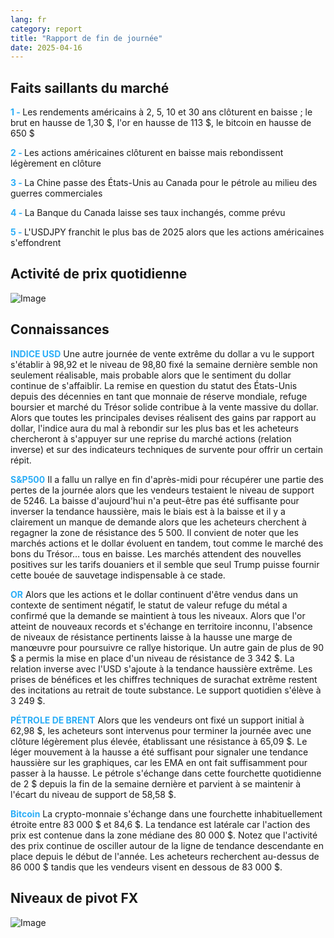 ```yaml
---
lang: fr
category: report
title: "Rapport de fin de journée"
date: 2025-04-16
---
```



<h2>Faits saillants du marché</h2>
<strong style="color: #2caef7;">1 - </strong> Les rendements américains à 2, 5, 10 et 30 ans clôturent en baisse ; le brut en hausse de 1,30 $, l'or en hausse de 113 $, le bitcoin en hausse de 650 $

<strong style="color: #2caef7;">2 - </strong> Les actions américaines clôturent en baisse mais rebondissent légèrement en clôture

<strong style="color: #2caef7;">3 - </strong> La Chine passe des États-Unis au Canada pour le pétrole au milieu des guerres commerciales

<strong style="color: #2caef7;">4 - </strong> La Banque du Canada laisse ses taux inchangés, comme prévu

<strong style="color: #2caef7;">5 - </strong> L'USDJPY franchit le plus bas de 2025 alors que les actions américaines s'effondrent



<h2>Activité de prix quotidienne</h2>
<img src="https://markleighedu.github.io/img/Apr-2025/16-Apr-2025/price.jpg" alt="Image"/>

<h2>Connaissances</h2>
<strong style="color: #2caef7;">INDICE USD</strong> Une autre journée de vente extrême du dollar a vu le support s'établir à 98,92 et le niveau de 98,80 fixé la semaine dernière semble non seulement réalisable, mais probable alors que le sentiment du dollar continue de s'affaiblir. La remise en question du statut des États-Unis depuis des décennies en tant que monnaie de réserve mondiale, refuge boursier et marché du Trésor solide contribue à la vente massive du dollar. Alors que toutes les principales devises réalisent des gains par rapport au dollar, l'indice aura du mal à rebondir sur les plus bas et les acheteurs chercheront à s'appuyer sur une reprise du marché actions (relation inverse) et sur des indicateurs techniques de survente pour offrir un certain répit.

<strong style="color: #2caef7;">S&P500</strong> Il a fallu un rallye en fin d'après-midi pour récupérer une partie des pertes de la journée alors que les vendeurs testaient le niveau de support de 5246. La baisse d'aujourd'hui n'a peut-être pas été suffisante pour inverser la tendance haussière, mais le biais est à la baisse et il y a clairement un manque de demande alors que les acheteurs cherchent à regagner la zone de résistance des 5 500. Il convient de noter que les marchés actions et le dollar évoluent en tandem, tout comme le marché des bons du Trésor… tous en baisse. Les marchés attendent des nouvelles positives sur les tarifs douaniers et il semble que seul Trump puisse fournir cette bouée de sauvetage indispensable à ce stade.  

<strong style="color: #2caef7;">OR</strong> Alors que les actions et le dollar continuent d'être vendus dans un contexte de sentiment négatif, le statut de valeur refuge du métal a confirmé que la demande se maintient à tous les niveaux. Alors que l'or atteint de nouveaux records et s'échange en territoire inconnu, l'absence de niveaux de résistance pertinents laisse à la hausse une marge de manœuvre pour poursuivre ce rallye historique. Un autre gain de plus de 90 $ a permis la mise en place d'un niveau de résistance de 3 342 $. La relation inverse avec l'USD s'ajoute à la tendance haussière extrême. Les prises de bénéfices et les chiffres techniques de surachat extrême restent des incitations au retrait de toute substance. Le support quotidien s'élève à 3 249 $. 

<strong style="color: #2caef7;">PÉTROLE DE BRENT</strong> Alors que les vendeurs ont fixé un support initial à 62,98 $, les acheteurs sont intervenus pour terminer la journée avec une clôture légèrement plus élevée, établissant une résistance à 65,09 $. Le léger mouvement à la hausse a été suffisant pour signaler une tendance haussière sur les graphiques, car les EMA en ont fait suffisamment pour passer à la hausse. Le pétrole s'échange dans cette fourchette quotidienne de 2 $ depuis la fin de la semaine dernière et parvient à se maintenir à l'écart du niveau de support de 58,58 $. 

<strong style="color: #2caef7;">Bitcoin</strong> La crypto-monnaie s'échange dans une fourchette inhabituellement étroite entre 83 000 $ et 84,6 $. La tendance est latérale car l'action des prix est contenue dans la zone médiane des 80 000 $. Notez que l'activité des prix continue de osciller autour de la ligne de tendance descendante en place depuis le début de l'année. Les acheteurs recherchent au-dessus de 86 000 $ tandis que les vendeurs visent en dessous de 83 000 $.



<h2>Niveaux de pivot FX</h2>
<img src="https://markleighedu.github.io/img/Apr-2025/16-Apr-2025/pivot.jpg" alt="Image"/>